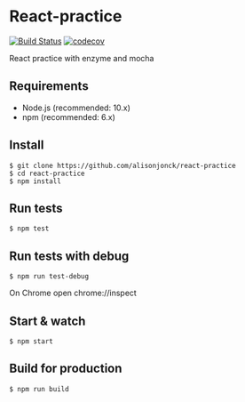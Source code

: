 # React-practice

[![Build Status](https://travis-ci.org/alisonjonck/react-practice.svg?branch=master)](https://travis-ci.org/alisonjonck/react-practice) [![codecov](https://codecov.io/gh/alisonjonck/react-practice/branch/master/graph/badge.svg)](https://codecov.io/gh/alisonjonck/react-practice)

React practice with enzyme and mocha

## Requirements

- Node.js (recommended: 10.x)
- npm (recommended: 6.x)

## Install

    $ git clone https://github.com/alisonjonck/react-practice
    $ cd react-practice
    $ npm install

## Run tests

    $ npm test

## Run tests with debug

    $ npm run test-debug
On Chrome open chrome://inspect

## Start & watch

    $ npm start

## Build for production

    $ npm run build


